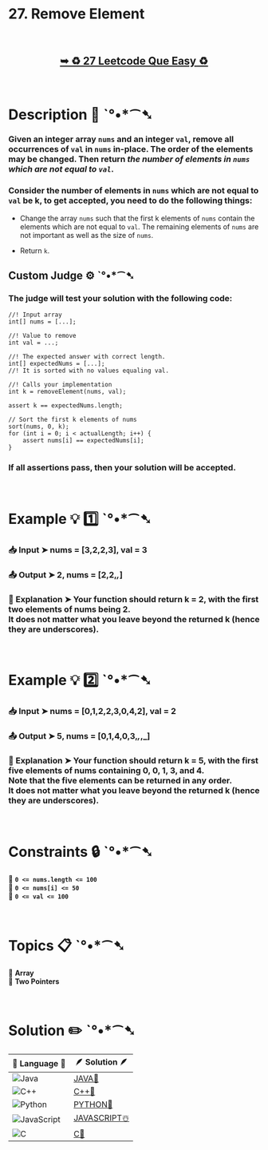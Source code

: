 # 27. Remove Element

</br>

<h2 align="center"> 

<a href="https://leetcode.com/problems/remove-element/description/?envType=study-plan-v2&envId=top-interview-150"><strong>➥ ♻️ 27 Leetcode Que Easy ♻️ </strong></a>
</h2>

</br>

# Description 📜 ˋ°•*⁀➷

### Given an integer array `nums` and an integer `val`, remove all occurrences of `val` in `nums` in-place. The order of the elements may be changed. Then return *the number of elements in `nums` which are not equal to `val`*.

### Consider the number of elements in `nums` which are not equal to `val` be k, to get accepted, you need to do the following things:

- Change the array `nums` such that the first k elements of `nums` contain the elements which are not equal to `val`. The remaining elements of `nums` are not important as well as the size of `nums`.

- Return `k`.

## Custom Judge ⚙️ ˋ°•*⁀➷

### The judge will test your solution with the following code:

    //! Input array
    int[] nums = [...]; 

    //! Value to remove
    int val = ...; 

    //! The expected answer with correct length.
    int[] expectedNums = [...];
    //! It is sorted with no values equaling val.

    //! Calls your implementation
    int k = removeElement(nums, val); 

    assert k == expectedNums.length;

    // Sort the first k elements of nums
    sort(nums, 0, k); 
    for (int i = 0; i < actualLength; i++) {
        assert nums[i] == expectedNums[i];
    }

### If all assertions pass, then your solution will be accepted.

</br>

# Example 💡 1️⃣ ˋ°•*⁀➷

  ### 📥 Input  ➤ nums = [3,2,2,3], val = 3

  ### 📤 Output  ➤ 2, nums = [2,2,_,_]

  ### 🔦 Explanation  ➤ Your function should return k = 2, with the first two elements of nums being 2.</br> It does not matter what you leave beyond the returned k (hence they are underscores).

</br>

# Example 💡 2️⃣ ˋ°•*⁀➷

  ### 📥 Input ➤  nums = [0,1,2,2,3,0,4,2], val = 2

  ### 📤 Output  ➤ 5, nums = [0,1,4,0,3,_,_,_]

  ### 🔦 Explanation ➤ Your function should return k = 5, with the first five elements of nums containing 0, 0, 1, 3, and 4.</br> Note that the five elements can be returned in any order.</br> It does not matter what you leave beyond the returned k (hence they are underscores).



</br>

# Constraints 🔒 ˋ°•*⁀➷

🔹 **`0 <= nums.length <= 100`** </br>
🔹 **`0 <= nums[i] <= 50`** </br>
🔹 **`0 <= val <= 100`** </br>

</br>

# Topics 📋 ˋ°•*⁀➷

🔸 **Array**  </br>
🔸 **Two Pointers**  </br>

</br>

# Solution ✏️ ˋ°•*⁀➷

| 📒 Language 📒  | 🪶 Solution 🪶 |
| ------------- | ------------- |
|  ![Java](https://img.shields.io/badge/java-%23ED8B00.svg?style=for-the-badge&logo=openjdk&logoColor=white)  | [JAVA🍁]() |
|  ![C++](https://img.shields.io/badge/c++-%2300599C.svg?style=for-the-badge&logo=c%2B%2B&logoColor=white)  | [C++🎲]()  |
|  ![Python](https://img.shields.io/badge/python-3670A0?style=for-the-badge&logo=python&logoColor=ffdd54)    | [PYTHON🍰]() |
| ![JavaScript](https://img.shields.io/badge/javascript-%23323330.svg?style=for-the-badge&logo=javascript&logoColor=%23F7DF1E)   | [JAVASCRIPT☃️]() |
|   ![C](https://img.shields.io/badge/c-%2300599C.svg?style=for-the-badge&logo=c&logoColor=white)   | [C💖]()  |
